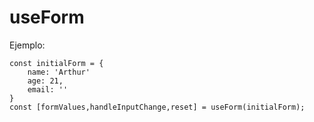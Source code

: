 # useForm
Ejemplo:
```
const initialForm = {
    name: 'Arthur'
    age: 21,
    email: ''
}
const [formValues,handleInputChange,reset] = useForm(initialForm);
```